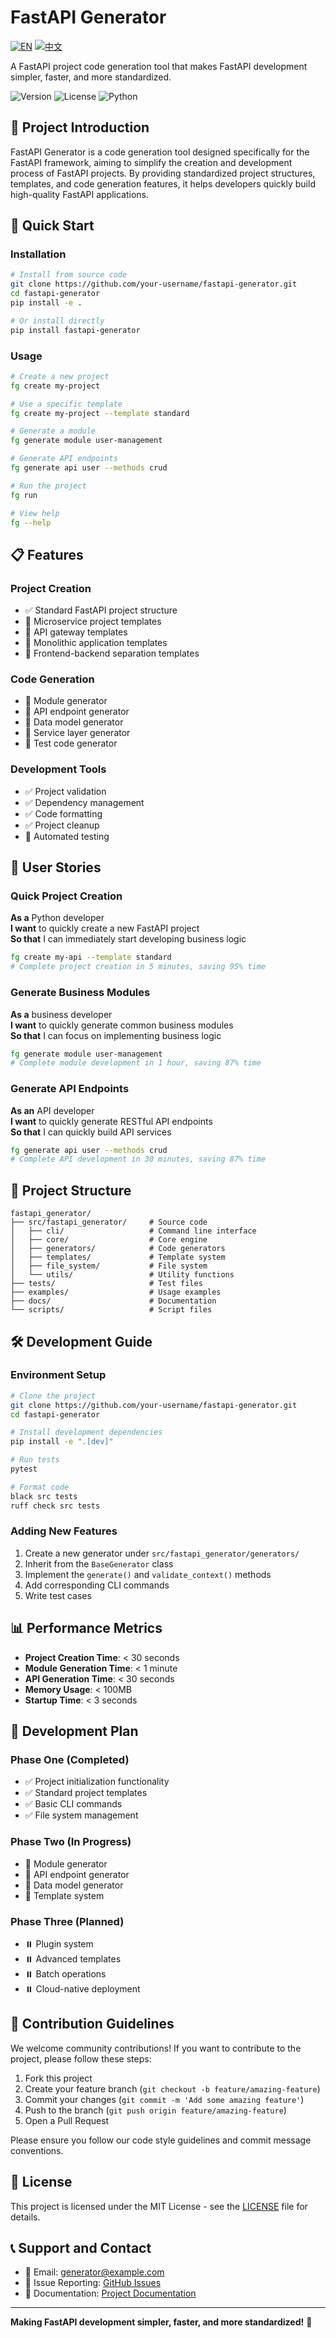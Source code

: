 # FastAPI Generator

[![EN](https://img.shields.io/badge/Language-English-blue)](README.md)
[![中文](https://img.shields.io/badge/语言-中文-red)](README_CN.md)

A FastAPI project code generation tool that makes FastAPI development simpler, faster, and more standardized.

![Version](https://img.shields.io/badge/version-0.1.0-blue)
![License](https://img.shields.io/badge/license-MIT-green)
![Python](https://img.shields.io/badge/Python-3.8%2B-yellow)

## 📖 Project Introduction

FastAPI Generator is a code generation tool designed specifically for the FastAPI framework, aiming to simplify the creation and development process of FastAPI projects. By providing standardized project structures, templates, and code generation features, it helps developers quickly build high-quality FastAPI applications.

## 🚀 Quick Start

### Installation

```bash
# Install from source code
git clone https://github.com/your-username/fastapi-generator.git
cd fastapi-generator
pip install -e .

# Or install directly
pip install fastapi-generator
```

### Usage

```bash
# Create a new project
fg create my-project

# Use a specific template
fg create my-project --template standard

# Generate a module
fg generate module user-management

# Generate API endpoints
fg generate api user --methods crud

# Run the project
fg run

# View help
fg --help
```

## 📋 Features

### Project Creation
- ✅ Standard FastAPI project structure
- 🔄 Microservice project templates
- 🔄 API gateway templates
- 🔄 Monolithic application templates
- 🔄 Frontend-backend separation templates

### Code Generation
- 🔄 Module generator
- 🔄 API endpoint generator
- 🔄 Data model generator
- 🔄 Service layer generator
- 🔄 Test code generator

### Development Tools
- ✅ Project validation
- ✅ Dependency management
- ✅ Code formatting
- ✅ Project cleanup
- 🔄 Automated testing

## 🎯 User Stories

### Quick Project Creation
**As a** Python developer  
**I want** to quickly create a new FastAPI project  
**So that** I can immediately start developing business logic

```bash
fg create my-api --template standard
# Complete project creation in 5 minutes, saving 95% time
```

### Generate Business Modules
**As a** business developer  
**I want** to quickly generate common business modules  
**So that** I can focus on implementing business logic

```bash
fg generate module user-management
# Complete module development in 1 hour, saving 87% time
```

### Generate API Endpoints
**As an** API developer  
**I want** to quickly generate RESTful API endpoints  
**So that** I can quickly build API services

```bash
fg generate api user --methods crud
# Complete API development in 30 minutes, saving 87% time
```

## 📁 Project Structure

```
fastapi_generator/
├── src/fastapi_generator/     # Source code
│   ├── cli/                   # Command line interface
│   ├── core/                  # Core engine
│   ├── generators/            # Code generators
│   ├── templates/             # Template system
│   ├── file_system/           # File system
│   └── utils/                 # Utility functions
├── tests/                     # Test files
├── examples/                  # Usage examples
├── docs/                      # Documentation
└── scripts/                   # Script files
```

## 🛠️ Development Guide

### Environment Setup

```bash
# Clone the project
git clone https://github.com/your-username/fastapi-generator.git
cd fastapi-generator

# Install development dependencies
pip install -e ".[dev]"

# Run tests
pytest

# Format code
black src tests
ruff check src tests
```

### Adding New Features

1. Create a new generator under `src/fastapi_generator/generators/`
2. Inherit from the `BaseGenerator` class
3. Implement the `generate()` and `validate_context()` methods
4. Add corresponding CLI commands
5. Write test cases

## 📊 Performance Metrics

- **Project Creation Time**: < 30 seconds
- **Module Generation Time**: < 1 minute
- **API Generation Time**: < 30 seconds
- **Memory Usage**: < 100MB
- **Startup Time**: < 3 seconds

## 🎯 Development Plan

### Phase One (Completed)
- ✅ Project initialization functionality
- ✅ Standard project templates
- ✅ Basic CLI commands
- ✅ File system management

### Phase Two (In Progress)
- 🔄 Module generator
- 🔄 API endpoint generator
- 🔄 Data model generator
- 🔄 Template system

### Phase Three (Planned)
- ⏸️ Plugin system
- ⏸️ Advanced templates
- ⏸️ Batch operations
- ⏸️ Cloud-native deployment

## 🤝 Contribution Guidelines

We welcome community contributions! If you want to contribute to the project, please follow these steps:

1. Fork this project
2. Create your feature branch (`git checkout -b feature/amazing-feature`)
3. Commit your changes (`git commit -m 'Add some amazing feature'`)
4. Push to the branch (`git push origin feature/amazing-feature`)
5. Open a Pull Request

Please ensure you follow our code style guidelines and commit message conventions.

## 📄 License

This project is licensed under the MIT License - see the [LICENSE](LICENSE) file for details.

## 📞 Support and Contact

- 📧 Email: generator@example.com
- 🐛 Issue Reporting: [GitHub Issues](https://github.com/your-username/fastapi-generator/issues)
- 📖 Documentation: [Project Documentation](docs/)

---

**Making FastAPI development simpler, faster, and more standardized!** 🚀 